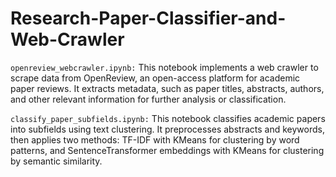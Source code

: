 # Research-Paper-Classifier-and-Web-Crawler

```openreview_webcrawler.ipynb:```
This notebook implements a web crawler to scrape data from OpenReview, an open-access platform for academic paper reviews.
It extracts metadata, such as paper titles, abstracts, authors, and other relevant information for further analysis or classification.

```classify_paper_subfields.ipynb:```
This notebook classifies academic papers into subfields using text clustering. It preprocesses abstracts and keywords, then applies two methods: TF-IDF with KMeans for clustering by word patterns, and SentenceTransformer embeddings with KMeans for clustering by semantic similarity.
